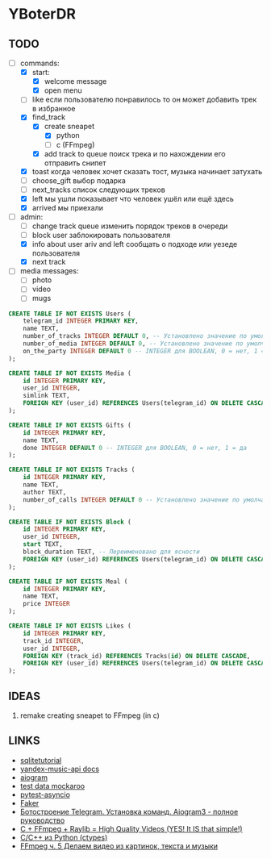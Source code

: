 # YBoterDR

## TODO

- [ ] commands:
    - [x] start:
        - [x] welcome message
        - [x] open menu
    - [ ] like
        если пользователю понравилось то он может добавить трек в избранное
    - [x] find_track 
        - [x] create sneapet
            - [x] python
            - [ ] c (FFmpeg)
        - [x] add track to queue
        поиск трека и по нахождении его отправить снипет
    - [x] toast
        когда человек хочет сказать тост, музыка начинает затухать
    - [ ] choose_gift
        выбор подарка
    - [ ] next_tracks
        список следующих треков
    - [x] left
        мы ушли показывает что человек ушёл или ещё здесь
    - [x] arrived
        мы приехали 

- [ ] admin:
    - [ ] change track queue 
        изменить порядок треков в очереди
    - [ ] block user 
        заблокировать пользователя
    - [x] info about user ariv and left 
        сообщать о подходе или уезеде пользователя
    - [x] next track

- [ ] media messages:
    - [ ] photo
    - [ ] video
    - [ ] mugs

```sql
CREATE TABLE IF NOT EXISTS Users (
    telegram_id INTEGER PRIMARY KEY,
    name TEXT,
    number_of_tracks INTEGER DEFAULT 0, -- Установлено значение по умолчанию
    number_of_media INTEGER DEFAULT 0, -- Установлено значение по умолчанию
    on_the_party INTEGER DEFAULT 0 -- INTEGER для BOOLEAN, 0 = нет, 1 = да
);

CREATE TABLE IF NOT EXISTS Media (
    id INTEGER PRIMARY KEY,
    user_id INTEGER,
    simlink TEXT,
    FOREIGN KEY (user_id) REFERENCES Users(telegram_id) ON DELETE CASCADE -- Добавлено каскадное удаление
);

CREATE TABLE IF NOT EXISTS Gifts (
    id INTEGER PRIMARY KEY,
    name TEXT,
    done INTEGER DEFAULT 0 -- INTEGER для BOOLEAN, 0 = нет, 1 = да
);

CREATE TABLE IF NOT EXISTS Tracks (
    id INTEGER PRIMARY KEY,
    name TEXT,
    author TEXT,
    number_of_calls INTEGER DEFAULT 0 -- Установлено значение по умолчанию
);

CREATE TABLE IF NOT EXISTS Block (
    id INTEGER PRIMARY KEY,
    user_id INTEGER,
    start TEXT,
    block_duration TEXT, -- Переименовано для ясности
    FOREIGN KEY (user_id) REFERENCES Users(telegram_id) ON DELETE CASCADE -- Добавлено каскадное удаление
);

CREATE TABLE IF NOT EXISTS Meal (
    id INTEGER PRIMARY KEY,
    name TEXT,
    price INTEGER
);

CREATE TABLE IF NOT EXISTS Likes (
    id INTEGER PRIMARY KEY,
    track_id INTEGER,
    user_id INTEGER,
    FOREIGN KEY (track_id) REFERENCES Tracks(id) ON DELETE CASCADE,
    FOREIGN KEY (user_id) REFERENCES Users(telegram_id) ON DELETE CASCADE
);
```



## IDEAS

1. remake creating sneapet to FFmpeg (in c)

## LINKS

- [sqlitetutorial](https://www.sqlitetutorial.net)
- [yandex-music-api docs](https://yandex-music.readthedocs.io/en/main/index.html)
- [aiogram](https://docs.aiogram.dev/en/dev-3.x/)
- [test data mockaroo](https://www.mockaroo.com)
- [pytest-asyncio](https://tonybaloney.github.io/posts/async-test-patterns-for-pytest-and-unittest.html)
- [Faker](https://pypi.org/project/Faker/)
- [Ботостроение Telegram. Установка команд. Aiogram3 - полное руководство](https://www.youtube.com/watch?v=HRAzGBdwCkw&list=PLRU2Gs7fnCuiwcEDU0AWGkSTawEQpLFPb&index=4)
- [C + FFmpeg + Raylib = High Quality Videos (YES! It IS that simple!)](https://www.youtube.com/watch?v=0To1aYglVHE)
- [C/C++ из Python (ctypes)](https://habr.com/ru/articles/466499/)
- [FFmpeg ч. 5 Делаем видео из картинок, текста и музыки](https://www.youtube.com/watch?v=fBdx0S0EPm4)
